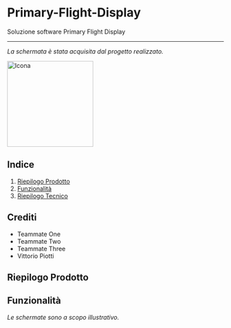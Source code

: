 # Primary-Flight-Display

Soluzione software Primary Flight Display

---

_La schermata è stata acquisita dal progetto realizzato._

<img src="https://github.com/vittorioPiotti/Primary-Flight-Display/blob/main/project/screenshots/Display.png" alt="Icona" width="200"/>


## Indice

1. [Riepilogo Prodotto](#riepilogo-prodotto)
2. [Funzionalità](#casi-duso)
3. [Riepilogo Tecnico](#riepilogo-tecnico)


## Crediti

- Teammate One
- Teammate Two
- Teammate Three
- Vittorio Piotti

## Riepilogo Prodotto





## Funzionalità

_Le schermate sono a scopo illustrativo._



